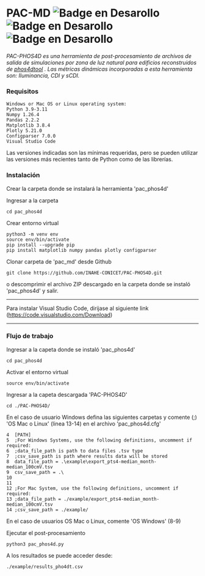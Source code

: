 # PAC-MD ![Badge en Desarollo](https://img.shields.io/badge/VERSION-1.0%20-yellow) ![Badge en Desarollo](https://img.shields.io/badge/ESTADO-beta_estable%20-green) ![Badge en Desarollo](https://img.shields.io/badge/LICENCIA-mpl2.0%20-red) 


_PAC-PHOS4D es una herramienta de post-procesamiento de archivos de salida de simulaciones por zona de luz natural para edificios reconstruidos de [phos4dtool](https://igit.architektur.tu-darmstadt.de/phos-4d/phos4dtools) . Las métricas dinámicas incorporadas a esta herramienta son: Iluminancia, CDI y sCDI._
### Requisitos

```
Windows or Mac OS or Linux operating system:
Python 3.9-3.11
Numpy 1.26.4
Pandas 2.2.2
Matplotlib 3.8.4
Plotly 5.21.0
Configparser 7.0.0
Visual Studio Code
```
Las versiones indicadas son las mínimas requeridas, pero se pueden utilizar las versiones más recientes tanto de Python como de las librerías.

### Instalación

Crear la carpeta donde se instalará la herramienta 'pac_phos4d'

Ingresar a la carpeta

```
cd pac_phos4d
```
 
Crear entorno virtual

```
python3 -m venv env
source env/bin/activate
pip install --upgrade pip
pip install matplotlib numpy pandas plotly configparser
```

Clonar carpeta de 'pac_md' desde Github

```
git clone https://github.com/INAHE-CONICET/PAC-PHOS4D.git
```

o descomprimir el archivo ZIP descargado en la carpeta donde se instaló 'pac_phos4d' y salir.

---

Para instalar Visual Studio Code, dirijase al siguiente link (https://code.visualstudio.com/Download)

---

### Flujo de trabajo

Ingresar a la capeta donde se instaló 'pac_phos4d'

```
cd pac_phos4d
```

Activar el entorno virtual

```
source env/bin/activate
```

Ingresar a la capeta descargada 'PAC-PHOS4D'

```
cd ./PAC-PHOS4D/
```

En el caso de usuario Windows defina las siguientes carpetas y comente (;) 'OS Mac o Linux' (linea 13-14) en el archivo 'pac_phos4d.cfg'

```
4  [PATH]
5  ;For Windows Systems, use the following definitions, uncomment if required: 
6  ;data_file_path is path to data files .tsv type 
7  ;csv_save_path is path where results data will be stored
8  data_file_path = .\example\export_pts4-median_month-median_100cmV.tsv
9  csv_save_path = .\
10 
11
12 ;For Mac System, use the following definitions, uncomment if required:
13 ;data_file_path = ./example/export_pts4-median_month-median_100cmV.tsv
14 ;csv_save_path = ./example/
```

En el caso de usuarios OS Mac o Linux, comente 'OS Windows' (8-9)

Ejecutar el post-procesamiento

```
python3 pac_phos4d.py
```

A los resultados se puede acceder desde:

```
./example/results_pho4dt.csv
```
